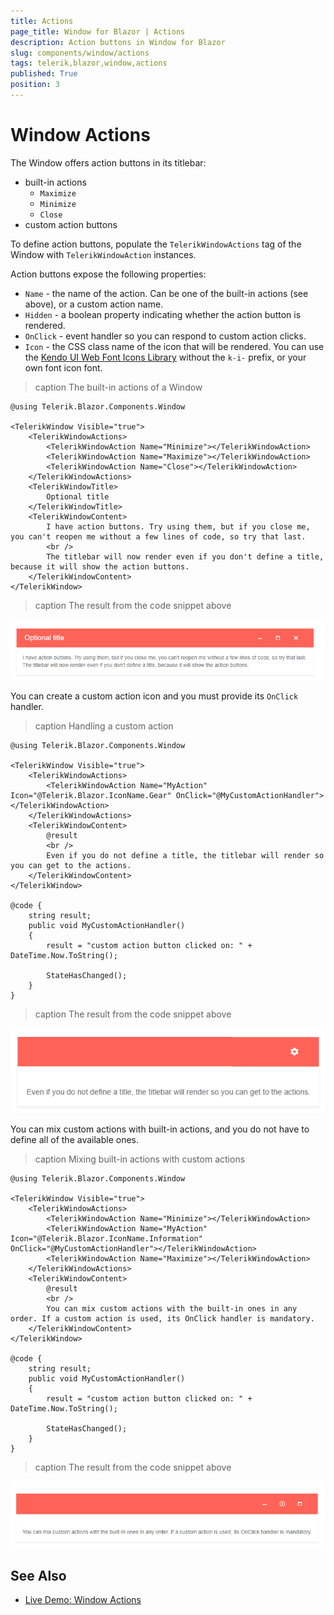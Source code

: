 ```yaml
---
title: Actions
page_title: Window for Blazor | Actions
description: Action buttons in Window for Blazor
slug: components/window/actions
tags: telerik,blazor,window,actions
published: True
position: 3
---
```


# Window Actions

The Window offers action buttons in its titlebar:

* built-in actions
    * `Maximize`
    * `Minimize`
    * `Close`
* custom action buttons

To define action buttons, populate the `TelerikWindowActions` tag of the Window with `TelerikWindowAction` instances.

Action buttons expose the following properties:

* `Name` - the name of the action. Can be one of the built-in actions (see above), or a custom action name.
* `Hidden` - a boolean property indicating whether the action button is rendered.
* `OnClick` - event handler so you can respond to custom action clicks.
* `Icon` - the CSS class name of the icon that will be rendered. You can use the [Kendo UI Web Font Icons Library](https://docs.telerik.com/kendo-ui/styles-and-layout/icons-web) without the `k-i-` prefix, or your own font icon font.


>caption The built-in actions of a Window

````CSHTML
@using Telerik.Blazor.Components.Window

<TelerikWindow Visible="true">
	<TelerikWindowActions>
		<TelerikWindowAction Name="Minimize"></TelerikWindowAction>
		<TelerikWindowAction Name="Maximize"></TelerikWindowAction>
		<TelerikWindowAction Name="Close"></TelerikWindowAction>
	</TelerikWindowActions>
	<TelerikWindowTitle>
	    Optional title
	</TelerikWindowTitle>
	<TelerikWindowContent>
		I have action buttons. Try using them, but if you close me, you can't reopen me without a few lines of code, so try that last.
		<br />
		The titlebar will now render even if you don't define a title, because it will show the action buttons.
	</TelerikWindowContent>
</TelerikWindow>
````

>caption The result from the code snippet above

![](images/built-in-actions.png)

You can create a custom action icon and you must provide its `OnClick` handler.

>caption Handling a custom action

````CSHTML
@using Telerik.Blazor.Components.Window

<TelerikWindow Visible="true">
	<TelerikWindowActions>
		<TelerikWindowAction Name="MyAction" Icon="@Telerik.Blazor.IconName.Gear" OnClick="@MyCustomActionHandler"></TelerikWindowAction>
	</TelerikWindowActions>
	<TelerikWindowContent>
		@result
		<br />
		Even if you do not define a title, the titlebar will render so you can get to the actions.
	</TelerikWindowContent>
</TelerikWindow>

@code {
	string result;
	public void MyCustomActionHandler()
	{
		result = "custom action button clicked on: " + DateTime.Now.ToString();

		StateHasChanged();
	}
}
````

>caption The result from the code snippet above

![](images/custom-action.png)

You can mix custom actions with built-in actions, and you do not have to define all of the available ones.

>caption Mixing built-in actions with custom actions

````CSHTML
@using Telerik.Blazor.Components.Window

<TelerikWindow Visible="true">
	<TelerikWindowActions>
		<TelerikWindowAction Name="Minimize"></TelerikWindowAction>
		<TelerikWindowAction Name="MyAction" Icon="@Telerik.Blazor.IconName.Information" OnClick="@MyCustomActionHandler"></TelerikWindowAction>
		<TelerikWindowAction Name="Maximize"></TelerikWindowAction>
	</TelerikWindowActions>
	<TelerikWindowContent>
		@result
		<br />
		You can mix custom actions with the built-in ones in any order. If a custom action is used, its OnClick handler is mandatory.
	</TelerikWindowContent>
</TelerikWindow>

@code {
	string result;
	public void MyCustomActionHandler()
	{
		result = "custom action button clicked on: " + DateTime.Now.ToString();

		StateHasChanged();
	}
}
````

>caption The result from the code snippet above

![](images/mixed-actions.png)


## See Also

  * [Live Demo: Window Actions](https://demos.telerik.com/blazor-ui/window/actions)